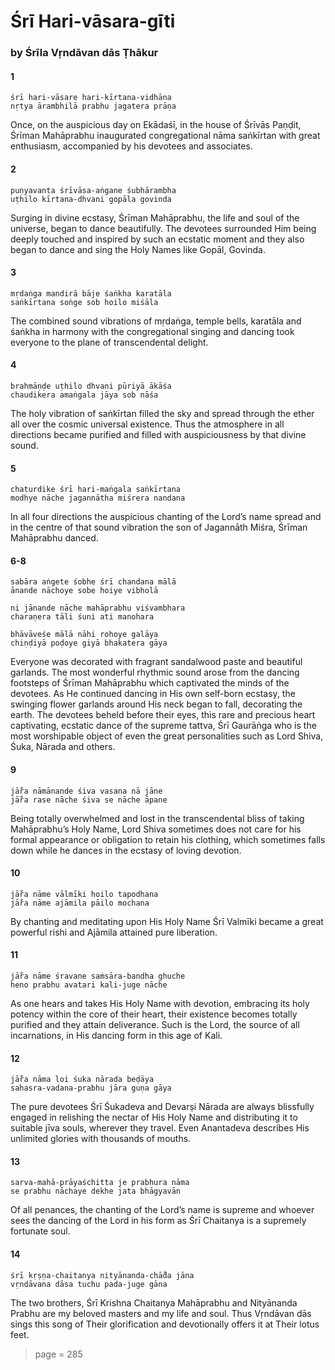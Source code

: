 # Śrī Hari-vāsara-gīti

### by Śrīla Vṛndāvan dās Ṭhākur

#### 1

    śrī hari-vāsare hari-kīrtana-vidhāna
    nṛtya ārambhilā prabhu jagatera prāṇa

Once, on the auspicious day on Ekādaśī, in the house of Śrīvās Paṇḍit, Śrīman Mahāprabhu inaugurated congregational nāma saṅkīrtan with great enthusiasm, accompanied by his devotees and associates.

#### 2

    puṇyavanta śrīvāsa-aṅgane śubhārambha
    uṭhilo kīrtana-dhvani gopāla govinda

Surging in divine ecstasy, Śrīman Mahāprabhu, the life and soul of the universe, began to dance beautifully. The devotees surrounded Him being deeply touched and inspired by such an ecstatic moment and they also began to dance and sing the Holy Names like Gopāl, Govinda.

#### 3

    mṛdaṅga mandirā bāje śaṅkha karatāla
    saṅkīrtana soṅge sob hoilo miśāla

The combined sound vibrations of mṛdaṅga, temple bells, karatāla and śaṅkha in harmony with the congregational singing and dancing took everyone to the plane of transcendental delight.

#### 4

    brahmāṇḍe uṭhilo dhvani pūriyā ākāśa
    chaudikera amaṅgala jāya sob nāśa

The holy vibration of saṅkīrtan filled the sky and spread through the ether all over the cosmic universal existence. Thus the atmosphere in all directions became purified and filled with auspiciousness by that divine sound.

#### 5

    chaturdike śrī hari-maṅgala saṅkīrtana
    modhye nāche jagannātha miśrera nandana

In all four directions the auspicious chanting of the Lord’s name spread and in the centre of that sound vibration the son of Jagannāth Miśra, Śrīman Mahāprabhu danced.

#### 6-8

    sabāra aṅgete śobhe śrī chandana mālā
    ānande nāchoye sobe hoiye vibholā

    ni jānande nāche mahāprabhu viśvambhara
    charaṇera tāli śuni ati manohara

    bhāvāveśe mālā nāhi rohoye galāya
    chiṇḍiyā poḍoye giyā bhakatera gāya

Everyone was decorated with fragrant sandalwood paste and beautiful garlands. The most wonderful rhythmic sound arose from the dancing footsteps of Śrīman Mahāprabhu which captivated the minds of the devotees. As He continued dancing in His own self-born ecstasy, the swinging flower garlands around His neck began to fall, decorating the earth. The devotees beheld before their eyes, this rare and precious heart captivating, ecstatic dance of the supreme tattva, Śrī Gaurāṅga who is the most worshipable object of even the great personalities such as Lord Shiva, Śuka, Nārada and others.

#### 9

    jā̐ra nāmānande śiva vasana nā jāne
    jā̐ra rase nāche śiva se nāche āpane

Being totally overwhelmed and lost in the transcendental bliss of taking Mahāprabhu’s Holy Name, Lord Shiva sometimes does not care for his formal appearance or obligation to retain his clothing, which sometimes falls down while he dances in the ecstasy of loving devotion.

#### 10

    jā̐ra nāme vālmīki hoilo tapodhana
    jā̐ra nāme ajāmila pāilo mochana

By chanting and meditating upon His Holy Name Śrī Valmīki became a great powerful rishi and Ajāmila attained pure liberation.

#### 11

    jā̐ra nāme śravane saṁsāra-bandha ghuche
    heno prabhu avatari kali-juge nāche

As one hears and takes His Holy Name with devotion, embracing its holy potency within the core of their heart, their existence becomes totally purified and they attain deliverance. Such is the Lord, the source of all incarnations, in His dancing form in this age of Kali.

#### 12

    jā̐ra nāma loi śuka nārada beḍāya
    sahasra-vadana-prabhu jāra guṇa gāya

The pure devotees Śrī Śukadeva and Devarṣi Nārada are always blissfully engaged in relishing the nectar of His Holy Name and distributing it to suitable jīva souls, wherever they travel. Even Anantadeva describes His unlimited glories with thousands of mouths.

#### 13

    sarva-mahā-prāyaśchitta je prabhura nāma
    se prabhu nāchaye dekhe jata bhāgyavān

Of all penances, the chanting of the Lord’s name is supreme and whoever sees the dancing of the Lord in his form as Śrī Chaitanya is a supremely fortunate soul.

#### 14

    śrī kṛṣṇa-chaitanya nityānanda-chā̐da jāna
    vṛndāvana dāsa tuchu pada-juge gāna

The two brothers, Śrī Krishna Chaitanya Mahāprabhu and Nityānanda Prabhu are my beloved masters and my life and soul. Thus Vṛndāvan dās sings this song of Their glorification and devotionally offers it at Their lotus feet.


> page = 285